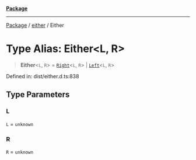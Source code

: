 [**Package**](../../README.md)

***

[Package](../../modules.md) / [either](../README.md) / Either

# Type Alias: Either\<L, R\>

> **Either**\<`L`, `R`\> = [`Right`](../-internal-/classes/Right.md)\<`L`, `R`\> \| [`Left`](../-internal-/classes/Left.md)\<`L`, `R`\>

Defined in: dist/either.d.ts:838

## Type Parameters

### L

`L` = `unknown`

### R

`R` = `unknown`
